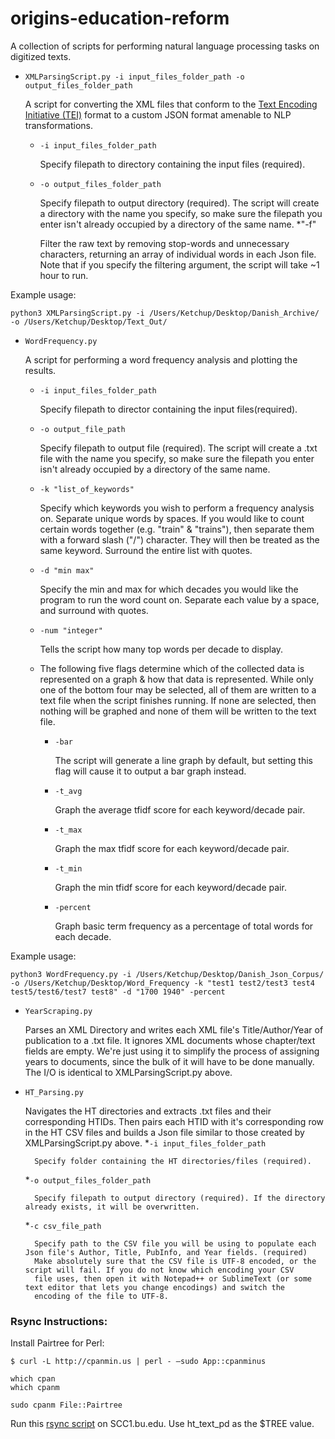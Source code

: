 # origins-education-reform

A collection of scripts for performing natural language processing tasks on digitized texts.
* ``XMLParsingScript.py -i input_files_folder_path -o output_files_folder_path``

    A script for converting the XML files that conform to the [Text Encoding Initiative (TEI)](http://www.tei-c.org/index.xml) format to a custom JSON format amenable to NLP transformations.
    * ``-i input_files_folder_path``

        Specify filepath to directory containing the input files (required).
    * ``-o output_files_folder_path``

        Specify filepath to output directory (required). The script will create a directory with the name you specify, so make sure the filepath you enter isn't already occupied by a directory of the same name.
    *"-f"
        
        Filter the raw text by removing stop-words and unnecessary characters, returning an array of individual words in each Json file. Note that if you specify the filtering argument, the script will take ~1 hour to run.
    
Example usage:

    python3 XMLParsingScript.py -i /Users/Ketchup/Desktop/Danish_Archive/ -o /Users/Ketchup/Desktop/Text_Out/
    
* ``WordFrequency.py``

    A script for performing a word frequency analysis and plotting the results.
    * ``-i input_files_folder_path``
        
        Specify filepath to director containing the input files(required).
        
    * ``-o output_file_path``
    
        Specify filepath to output file (required). The script will create a .txt file with the name you specify, so make sure the filepath you enter isn't already occupied by a directory of the same name.
        
    * ``-k "list_of_keywords"``
    
        Specify which keywords you wish to perform a frequency analysis on. Separate unique words by spaces. If you would like to count certain words together (e.g. "train" & "trains"), then separate them with a forward slash ("/") character. They will then be treated as the same keyword. Surround the entire list with quotes.
        
    * ``-d "min max" ``
    
        Specify the min and max for which decades you would like the program to run the word count on. Separate each value by a space, and surround with quotes.
        
    * ``-num "integer" `` 
    
        Tells the script how many top words per decade to display.
        
    * The following five flags determine which of the collected data is represented on a graph & how that data is represented. While only one of the bottom four may be selected, all of them are written to a text file when the script finishes running. If none are selected, then nothing will be graphed and none of them will be written to the text file.
      
        * ``-bar``
        
            The script will generate a line graph by default, but setting this flag will cause it to output a bar graph instead.
        
        * ``-t_avg``
        
            Graph the average tfidf score for each keyword/decade pair.
            
        * ``-t_max`` 
        
            Graph the max tfidf score for each keyword/decade pair.
            
        * ``-t_min`` 
        
            Graph  the min tfidf score for each keyword/decade pair.
            
        * ``-percent``
        
            Graph basic term frequency as a percentage of total words for each decade.
    
Example usage:

    python3 WordFrequency.py -i /Users/Ketchup/Desktop/Danish_Json_Corpus/ -o /Users/Ketchup/Desktop/Word_Frequency -k "test1 test2/test3 test4 test5/test6/test7 test8" -d "1700 1940" -percent

* ``YearScraping.py``
    
    Parses an XML Directory and writes each XML file's Title/Author/Year of publication to a .txt file. It ignores XML documents whose chapter/text fields are empty. We're just using it to simplify the process of assigning years to documents, since the bulk of it will have to be done manually. The I/O is identical to XMLParsingScript.py above.

* ``HT_Parsing.py``

    Navigates the HT directories and extracts .txt files and their corresponding HTIDs. Then pairs each HTID with it's corresponding row in the HT CSV files and builds a Json file similar to those created by XMLParsingScript.py above.
    *``-i input_files_folder_path``
    
        Specify folder containing the HT directories/files (required).
        
    *``-o output_files_folder_path``
    
        Specify filepath to output directory (required). If the directory already exists, it will be overwritten.
        
    *``-c csv_file_path``
    
        Specify path to the CSV file you will be using to populate each Json file's Author, Title, PubInfo, and Year fields. (required)
        Make absolutely sure that the CSV file is UTF-8 encoded, or the script will fail. If you do not know which encoding your CSV
        file uses, then open it with Notepad++ or SublimeText (or some text editor that lets you change encodings) and switch the 
        encoding of the file to UTF-8.

### Rsync Instructions:

Install Pairtree for Perl:

```
$ curl -L http://cpanmin.us | perl - —sudo App::cpanminus 

which cpan 
which cpanm

sudo cpanm File::Pairtree
```

Run this [rsync script](https://gist.github.com/lit-cs-sysadmin/8ffb90911697adc1262c) on SCC1.bu.edu. Use ht_text_pd as the $TREE value.
